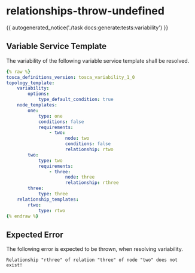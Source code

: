 # relationships-throw-undefined

{{ autogenerated_notice('./task docs:generate:tests:variability') }}


## Variable Service Template

The variability of the following variable service template shall be resolved.

```yaml linenums="1"
{% raw %}
tosca_definitions_version: tosca_variability_1_0
topology_template:
    variability:
        options:
            type_default_condition: true
    node_templates:
        one:
            type: one
            conditions: false
            requirements:
                - two:
                      node: two
                      conditions: false
                      relationship: rtwo
        two:
            type: two
            requirements:
                - three:
                      node: three
                      relationship: rthree
        three:
            type: three
    relationship_templates:
        rtwo:
            type: rtwo
{% endraw %}
```





## Expected Error

The following error is expected to be thrown, when resolving variability.

```text linenums="1"
Relationship "rthree" of relation "three" of node "two" does not exist!
```
